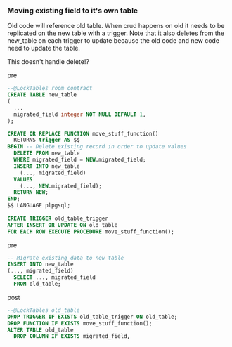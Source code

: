 
### Moving existing field to it's own table

Old code will reference old table. When crud happens on old it needs to be
replicated on the new table with a trigger. Note that it also deletes from
the new_table on each trigger to update because the old code and new code
need to update the table.

This doesn't handle delete!?

pre

```sql
--@LockTables room_contract
CREATE TABLE new_table
(
  ...
  migrated_field integer NOT NULL DEFAULT 1,
);

CREATE OR REPLACE FUNCTION move_stuff_function()
  RETURNS trigger AS $$
BEGIN -- Delete existing record in order to update values
  DELETE FROM new_table
  WHERE migrated_field = NEW.migrated_field;
  INSERT INTO new_table
    (..., migrated_field)
  VALUES
    (..., NEW.migrated_field);
  RETURN NEW;
END;
$$ LANGUAGE plpgsql;
 
CREATE TRIGGER old_table_trigger
AFTER INSERT OR UPDATE ON old_table
FOR EACH ROW EXECUTE PROCEDURE move_stuff_function();
```

pre

```sql
-- Migrate existing data to new table
INSERT INTO new_table
(..., migrated_field)
  SELECT ..., migrated_field
  FROM old_table;
```

post

```sql
--@LockTables old_table
DROP TRIGGER IF EXISTS old_table_trigger ON old_table;
DROP FUNCTION IF EXISTS move_stuff_function();
ALTER TABLE old_table
  DROP COLUMN IF EXISTS migrated_field,
```
